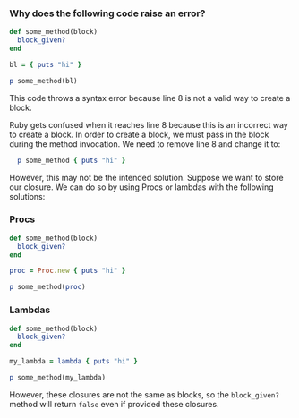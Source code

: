 ### Why does the following code raise an error?

```ruby
def some_method(block)
  block_given?
end

bl = { puts "hi" }

p some_method(bl)
```

This code throws a syntax error because line 8 is not a valid way to create a block. 

Ruby gets confused when it reaches line 8 because this is an incorrect way to create a block. In order to create a block, we must pass in the block during the method invocation. We need to remove line 8 and change it to:

```ruby
  p some_method { puts "hi" }
```

However, this may not be the intended solution. Suppose we want to store our closure. We can do so by using Procs or lambdas with the following solutions:

### Procs
```ruby
def some_method(block)
  block_given?
end

proc = Proc.new { puts "hi" }

p some_method(proc)

```

### Lambdas
```ruby
def some_method(block)
  block_given?
end

my_lambda = lambda { puts "hi" }

p some_method(my_lambda)

```

However, these closures are not the same as blocks, so the `block_given?` method will return `false` even if provided these closures.